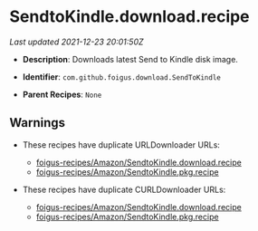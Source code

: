 # SendtoKindle.download.recipe

_Last updated 2021-12-23 20:01:50Z_

- **Description**: Downloads latest Send to Kindle disk image.

- **Identifier**: `com.github.foigus.download.SendToKindle`

- **Parent Recipes**: `None`


## Warnings

- These recipes have duplicate URLDownloader URLs:
    - [foigus-recipes/Amazon/SendtoKindle.download.recipe](/autopkg-dupe-tracker/foigus-recipes/Amazon/SendtoKindle.download.recipe)
    - [foigus-recipes/Amazon/SendtoKindle.pkg.recipe](/autopkg-dupe-tracker/foigus-recipes/Amazon/SendtoKindle.pkg.recipe)

- These recipes have duplicate CURLDownloader URLs:
    - [foigus-recipes/Amazon/SendtoKindle.download.recipe](/autopkg-dupe-tracker/foigus-recipes/Amazon/SendtoKindle.download.recipe)
    - [foigus-recipes/Amazon/SendtoKindle.pkg.recipe](/autopkg-dupe-tracker/foigus-recipes/Amazon/SendtoKindle.pkg.recipe)